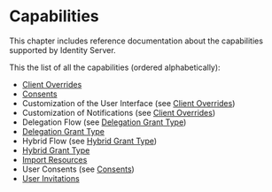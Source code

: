 # Capabilities

This chapter includes reference documentation about the capabilities supported by Identity Server.

This the list of all the capabilities (ordered alphabetically):

- [Client Overrides](./client-overrides.md)
- [Consents](./consents.md)
- Customization of the User Interface (see [Client Overrides](./client-overrides.md))
- Customization of Notifications (see [Client Overrides](./client-overrides.md))
- Delegation Flow (see [Delegation Grant Type](./delegation-grant.md))
- [Delegation Grant Type](./delegation-grant.md)
- Hybrid Flow (see [Hybrid Grant Type](./hybrid-grant.md))
- [Hybrid Grant Type](./hybrid-grant.md)
- [Import Resources](./import.md)
- User Consents (see [Consents](./consents.md))
- [User Invitations](./user-invitations.md)